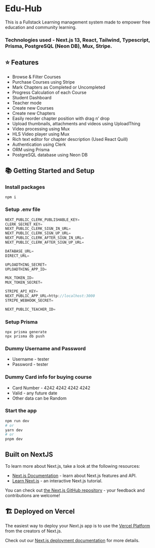 # Edu-Hub
This is a Fullstack Learning management system made to empower free education and community learning. 
### Technologies used - Next.js 13, React, Tailwind, Typescript, Prisma, PostgreSQL (Neon DB), Mux, Stripe.  

## ⭐ Features

- Browse & Filter Courses
- Purchase Courses using Stripe
- Mark Chapters as Completed or Uncompleted
- Progress Calculation of each Course
- Student Dashboard
- Teacher mode
- Create new Courses
- Create new Chapters
- Easily reorder chapter position with drag n’ drop 
- Upload thumbnails, attachments and videos using UploadThing
- Video processing using Mux
- HLS Video player using Mux
- Rich text editor for chapter description (Used React Quill)
- Authentication using Clerk
- ORM using Prisma
- PostgreSQL database using Neon DB

## 📚 Getting Started and Setup

### Install packages

```shell
npm i
```

### Setup .env file
```js
NEXT_PUBLIC_CLERK_PUBLISHABLE_KEY=
CLERK_SECRET_KEY=
NEXT_PUBLIC_CLERK_SIGN_IN_URL=
NEXT_PUBLIC_CLERK_SIGN_UP_URL=
NEXT_PUBLIC_CLERK_AFTER_SIGN_IN_URL=
NEXT_PUBLIC_CLERK_AFTER_SIGN_UP_URL=

DATABASE_URL=
DIRECT_URL=

UPLOADTHING_SECRET=
UPLOADTHING_APP_ID=

MUX_TOKEN_ID=
MUX_TOKEN_SECRET=

STRIPE_API_KEY=
NEXT_PUBLIC_APP_URL=http://localhost:3000
STRIPE_WEBHOOK_SECRET=

NEXT_PUBLIC_TEACHER_ID=
```

### Setup Prisma

```shell
npx prisma generate
npx prisma db push

```

### Dummy Username and Password
- Username - tester
- Password - tester

### Dummy Card info for buying course
- Card Number - 4242 4242 4242 4242
- Valid - any future date
- Other data can be Random 


### Start the app
```bash
npm run dev
# or
yarn dev
# or
pnpm dev
```

## Built on NextJS

To learn more about Next.js, take a look at the following resources:

- [Next.js Documentation](https://nextjs.org/docs) - learn about Next.js features and API.
- [Learn Next.js](https://nextjs.org/learn) - an interactive Next.js tutorial.

You can check out [the Next.js GitHub repository](https://github.com/vercel/next.js/) - your feedback and contributions are welcome!

## 🏗️ Deployed on Vercel

The easiest way to deploy your Next.js app is to use the [Vercel Platform](https://vercel.com/new?utm_medium=default-template&filter=next.js&utm_source=create-next-app&utm_campaign=create-next-app-readme) from the creators of Next.js.

Check out our [Next.js deployment documentation](https://nextjs.org/docs/deployment) for more details.
